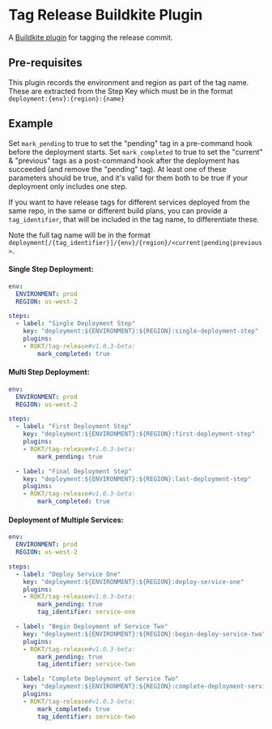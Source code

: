 # Tag Release Buildkite Plugin

A [Buildkite plugin](https://buildkite.com/docs/agent/v3/plugins) for tagging the release commit.

## Pre-requisites

This plugin records the environment and region as part of the tag name. These are extracted from the Step Key which must be in the format `deployment:{env}:{region}:{name}`

## Example

Set `mark_pending` to true to set the "pending" tag in a pre-command hook before the deployment starts. Set `mark_completed` to true to set the "current" & "previous" tags as a post-command hook after the deployment has succeeded (and remove the "pending" tag). At least one of these parameters should be true, and it's valid for them both to be true if your deployment only includes one step.

If you want to have release tags for different services deployed from the same repo, in the same or different build plans, you can provide a `tag_identifier`, that will be included in the tag name, to differentiate these.

Note the full tag name will be in the format `deployment[/{tag_identifier}]/{env}/{region}/<current|pending|previous>`.

#### Single Step Deployment:

```yml
env:
  ENVIRONMENT: prod
  REGION: us-west-2

steps:
  - label: "Single Deployment Step"
    key: "deployment:${ENVIRONMENT}:${REGION}:single-deployment-step"
    plugins:
    - ROKT/tag-release#v1.0.3-beta:
        mark_completed: true
```

#### Multi Step Deployment:

```yml
env:
  ENVIRONMENT: prod
  REGION: us-west-2

steps:
  - label: "First Deployment Step"
    key: "deployment:${ENVIRONMENT}:${REGION}:first-deployment-step"
    plugins:
    - ROKT/tag-release#v1.0.3-beta:
        mark_pending: true

  - label: "Final Deployment Step"
    key: "deployment:${ENVIRONMENT}:${REGION}:last-deployment-step"
    plugins:
    - ROKT/tag-release#v1.0.3-beta:
        mark_completed: true
```

#### Deployment of Multiple Services:

```yml
env:
  ENVIRONMENT: prod
  REGION: us-west-2

steps:
  - label: "Deploy Service One"
    key: "deployment:${ENVIRONMENT}:${REGION}:deploy-service-one"
    plugins:
    - ROKT/tag-release#v1.0.3-beta:
        mark_pending: true
        tag_identifier: service-one

  - label: "Begin Deployment of Service Two"
    key: "deployment:${ENVIRONMENT}:${REGION}:begin-deploy-service-two"
    plugins:
    - ROKT/tag-release#v1.0.3-beta:
        mark_pending: true
        tag_identifier: service-two

  - label: "Complete Deployment of Service Two"
    key: "deployment:${ENVIRONMENT}:${REGION}:complete-deployment-service-two"
    plugins:
    - ROKT/tag-release#v1.0.3-beta:
        mark_completed: true
        tag_identifier: service-two
```
